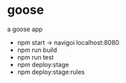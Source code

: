 # goose
a goose app
* npm start -> navigoi localhost:8080
* npm run build
* npm run test
* npm deploy:stage
* npm deploy:stage:rules
